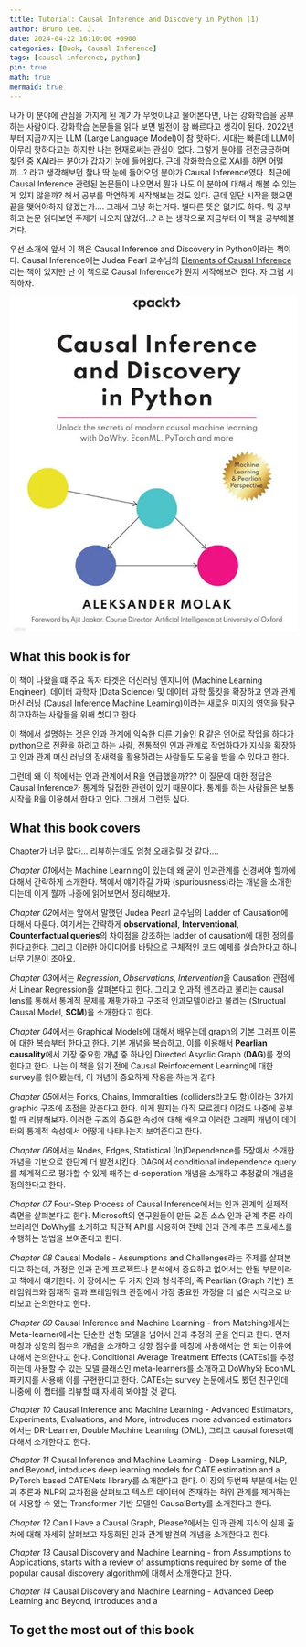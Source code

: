 ```yaml
---
title: Tutorial: Causal Inference and Discovery in Python (1)
author: Bruno Lee. J.
date: 2024-04-22 16:10:00 +0900
categories: [Book, Causal Inference]
tags: [causal-inference, python]
pin: true
math: true
mermaid: true
---
```


내가 이 분야에 관심을 가지게 된 계기가 무엇이냐고 물어본다면, 나는 강화학습을 공부하는 사람이다. 강화학습 논문들을 읽다 보면 발전이 참 빠르다고 생각이 된다. 2022년부터 지금까지는 LLM (Large Language Model)이 참 핫하다. 시대는 빠른데 LLM이 아무리 핫하다고는 하지만 나는 현재로써는 관심이 없다. 그렇게 분야를 전전긍긍하며 찾던 중 XAI라는 분야가 갑자기 눈에 들어왔다. 근데 강화학습으로 XAI를 하면 어떨까...? 라고 생각해보던 찰나 딱 눈에 들어오던 분야가 Causal Inference였다. 최근에 Causal Inference 관련된 논문들이 나오면서 뭔가 나도 이 분야에 대해서 해볼 수 있는게 있지 않을까? 해서 공부를 막연하게 시작해보는 것도 있다. 근데 일단 시작을 했으면 끝을 맺어야하지 않겠는가.... 그래서 그냥 하는거다. 별다른 뜻은 없기도 하다. 뭐 공부하고 논문 읽다보면 주제가 나오지 않겄어...? 라는 생각으로 지금부터 이 책을 공부해볼거다.

우선 소개에 앞서 이 책은 Causal Inference and Discovery in Python이라는 책이다. Causal Inference에는 Judea Pearl 교수님의 <u>Elements of Causal Inference</u>라는 책이 있지만 난 이 책으로 Causal Inference가 뭔지 시작해보려 한다. 자 그럼 시작하자.

![cibook1](https://github.com/brunoleej/brunoleej.github.io/blob/master/assets/img/cibook/cibook1.png?raw=true)

## What this book is for
이 책이 나왔을 떄 주요 독자 타겟은 머신러닝 엔지니어 (Machine Learning Engineer), 데이터 과학자 (Data Science) 및 데이터 과학 툴킷을 확장하고 인과 관계 머신 러닝 (Causal Inference Machine Learning)이라는 새로운 미지의 영역을 탐구하고자하는 사람들을 위해 썼다고 한다.

이 책에서 설명하는 것은 인과 관계에 익숙한 다른 기술인 R 같은 언어로 작업을 하다가 python으로 전환을 하려고 하는 사람, 전통적인 인과 관계로 작업하다가 지식을 확장하고 인과 관계 머신 러닝의 잠새력을 활용하려는 사람들도 도움을 받을 수 있다고 한다.

그런데 왜 이 책에서는 인과 관계에서 R을 언급했을까??? 이 질문에 대한 정답은 Causal Inference가 통계와 밀접한 관련이 있기 때문이다. 통계를 하는 사람들은 보통 시작을 R을 이용해서 한다고 안다. 그래서 그런듯 싶다.

## What this book covers
Chapter가 너무 많다... 리뷰하는데도 엄청 오래걸릴 것 같다....

*Chapter 01*에서는 Machine Learning이 있는데 왜 굳이 인과관계를 신경써야 할까에 대해서 간략하게 소개한다. 책에서 얘기하길 가짜 (spuriousness)라는 개념을 소개한다는데 이게 뭘까 나중에 읽어보면서 정리해보자.

*Chapter 02*에서는 앞에서 말했던 Judea Pearl 교수님의 Ladder of Causation에 대해서 다룬다. 여기서는 간략하게 **observational**, **Interventional**, **Counterfactual queries**의 차이점을 강조하는 ladder of causation에 대한 정의를 한다고한다. 그리고 이러한 아이디어를 바탕으로 구체적인 코드 예제를 실습한다고 하니 너무 기분이 조아요.

*Chapter 03*에서는 *Regression*, *Observations*, *Intervention*을 Causation 관점에서 Linear Regression을 살펴본다고 한다. 그리고 인과적 렌즈라고 불리는 causal lens를 통해서 통계적 문제를 재평가하고 구조적 인과모델이라고 불리는 (Structual Causal Model, **SCM**)을 소개한다고 한다.

*Chapter 04*에서는 Graphical Models에 대해서 배우는데 graph의 기본 그래프 이론에 대한 복습부터 한다고 한다. 기본 개념을 복습하고, 이를 이용해서 **Pearlian causality**에서 가장 중요한 개념 중 하나인 Directed Asyclic Graph (**DAG**)를 정의한다고 한다. 나는 이 책을 읽기 전에 Causal Reinforcement Learning에 대한 survey를 읽어봤는데, 이 개념이 중요하게 작용을 하는거 같다.

*Chapter 05*에서는 Forks, Chains, Immoralities (colliders라고도 함)이라는 3가지 graphic 구조에 초점을 맞춘다고 한다. 이게 뭔지는 아직 모르겠다 이것도 나중에 공부할 때 리뷰해보자. 이러한 구조의 중요한 속성에 대해 배우고 이러한 그래픽 개념이 데이터의 통계적 속성에서 어떻게 나타나는지 보여준다고 한다.

*Chapter 06*에서는 Nodes, Edges, Statistical (In)Dependence를 5장에서 소개한 개념을 기반으로 한단계 더 발전시킨다. DAG에서 conditional independence query를 체계적으로 평가할 수 있게 해주는 d-seperation 개념을 소개하고 추정값의 개념을 정의한다고 한다.

*Chapter 07* Four-Step Process of Causal Inference에서는 인과 관계의 실제적 측면을 살펴본다고 한다. Microsoft의 연구원들이 만든 오픈 소스 인과 관계 추론 라이브러리인 DoWhy를 소개하고 직관적 API를 사용하여 전체 인과 관계 추론 프로세스를 수행하는 방법을 보여준다고 한다.

*Chapter 08* Causal Models - Assumptions and Challenges라는 주제를 살펴본다고 하는데, 가정은 인과 관계 프로젝트나 분석에서 중요하고 없어서는 안될 부분이라고 책에서 얘기한다. 이 장에서는 두 가지 인과 형식주의, 즉 Pearlian (Graph 기반) 프레임워크와 잠재적 결과 프레임워크 관점에서 가장 중요한 가정을 더 넓은 시각으로 바라보고 논의한다고 한다.

*Chapter 09* Causal Inference and Machine Learning - from Matching에서는 Meta-learner에서는 단순한 선형 모델을 넘어서 인과 추정의 문을 연다고 한다. 먼저 매칭과 성향의 점수의 개념을 소개하고 성향 점수를 매칭에 사용해서는 안 되는 이유에 대해서 논의한다고 한다. Conditional Average Treatment Effects (CATEs)를 추정하는데 사용할 수 있는 모델 클래스인 meta-learners를 소개하고 DoWhy와 EconML 패키지를 사용해 이를 구현한다고 한다. CATEs는 survey 논문에서도 봤던 친구인데 나중에 이 챕터를 리뷰할 떄 자세히 봐야할 것 같다.

*Chapter 10* Causal Inference and Machine Learning - Advanced Estimators, Experiments, Evaluations, and More, introduces more advanced estimators에서는 DR-Learner, Double Machine Learning (DML), 그리고 causal foreset에 대해서 소개한다고 한다. 

*Chapter 11* Causal Inference and Machine Learning - Deep Learning, NLP, and Beyond, intoduces deep learning models for CATE estimation and a PyTorch based CATENets library를 소개한다고 한다. 이 장의 두번째 부분에서는 인과 추론과 NLP의 교차점을 살펴보고 텍스트 데이터에 존재하는 허위 관계를 제거하는데 사용할 수 있는 Transformer 기반 모델인 CausalBerty를 소개한다고 한다.

*Chapter 12* Can I Have a Causal Graph, Please?에서는 인과 관계 지식의 실제 출처에 대해 자세히 살펴보고 자동화된 인과 관계 발견의 개념을 소개한다고 한다.

*Chapter 13* Causal Discovery and Machine Learning - from Assumptions to Applications, starts with a review of assumptions required by some of the popular causal discovery algorithm에 대해서 소개한다고 한다.

*Chapter 14* Causal Discovery and Machine Learning - Advanced Deep Learning and Beyond, introduces and a


## To get the most out of this book

